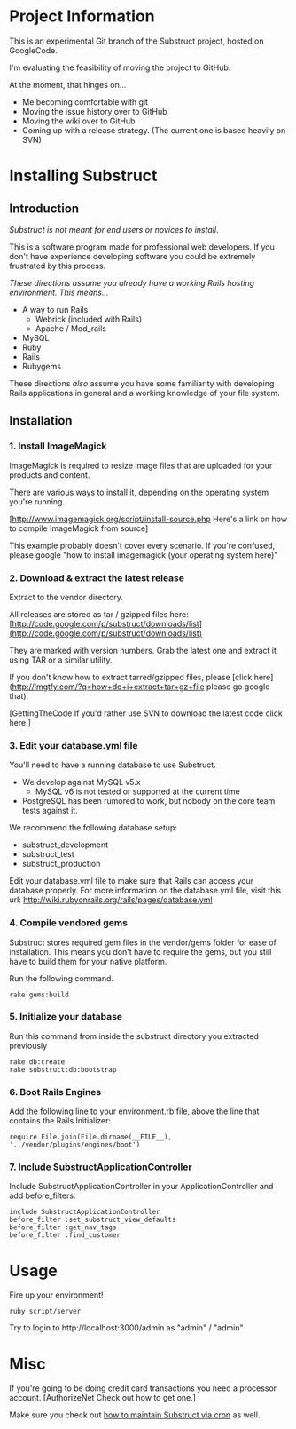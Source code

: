 Project Information
===================

This is an experimental Git branch of the Substruct project, hosted on GoogleCode.

I'm evaluating the feasibility of moving the project to GitHub.

At the moment, that hinges on...

 * Me becoming comfortable with git
 * Moving the issue history over to GitHub
 * Moving the wiki over to GitHub
 * Coming up with a release strategy. (The current one is based heavily on SVN)

Installing Substruct
====================

Introduction
------------

_Substruct is not meant for end users or novices to install_.

This is a software program made for professional web developers.
If you don't have experience developing software you could be extremely frustrated by this process.

*These directions assume you already have a working Rails hosting environment. This means...*
 * A way to run Rails
   * Webrick (included with Rails)
   * Apache / Mod_rails
 * MySQL
 * Ruby
 * Rails
 * Rubygems

These directions _also_ assume you have some familiarity with developing Rails applications in general and a working knowledge of your file system.

Installation
------------

### 1. Install ImageMagick

ImageMagick is required to resize image files that are uploaded for your products and content.

There are various ways to install it, depending on the operating system you're running.

[http://www.imagemagick.org/script/install-source.php Here's a link on how to compile ImageMagick from source]

This example probably doesn't cover every scenario. If you're confused, please google "how to install imagemagick (your operating system here)"


### 2. Download & extract the latest release

Extract to the vendor directory.

All releases are stored as tar / gzipped files here:
[http://code.google.com/p/substruct/downloads/list](http://code.google.com/p/substruct/downloads/list)

They are marked with version numbers. Grab the latest one and extract it using TAR or a similar utility.

If you don't know how to extract tarred/gzipped files, please [click here](http://lmgtfy.com/?q=how+do+i+extract+tar+gz+file please go google that).

[GettingTheCode If you'd rather use SVN to download the latest code click here.]


### 3. Edit your database.yml file

You'll need to have a running database to use Substruct.

* We develop against MySQL v5.x
  * MySQL v6 is not tested or supported at the current time
* PostgreSQL has been rumored to work, but nobody on the core team tests against it.

We recommend the following database setup:

* substruct_development
* substruct_test
* substruct_production

Edit your database.yml file to make sure that Rails can access your database properly.
For more information on the database.yml file, visit this url: http://wiki.rubyonrails.org/rails/pages/database.yml

### 4. Compile vendored gems

Substruct stores required gem files in the vendor/gems folder for ease of installation.
This means you don't have to require the gems, but you still have to build them for your native platform.

Run the following command.

    rake gems:build

### 5. Initialize your database

Run this command from inside the substruct directory you extracted previously

    rake db:create
    rake substruct:db:bootstrap

### 6. Boot Rails Engines

Add the following line to your environment.rb file, above the line that contains the Rails Initializer:

    require File.join(File.dirname(__FILE__), '../vendor/plugins/engines/boot')

### 7. Include SubstructApplicationController

Include SubstructApplicationController in your ApplicationController and add before_filters:

    include SubstructApplicationController  
    before_filter :set_substruct_view_defaults
    before_filter :get_nav_tags
    before_filter :find_customer

Usage
=====

Fire up your environment!

    ruby script/server

Try to login to http://localhost:3000/admin as "admin" / "admin"

Misc
====

If you're going to be doing credit card transactions you need a processor account. [AuthorizeNet Check out how to get one.]

Make sure you check out [how to maintain Substruct via cron](http://code.google.com/p/substruct/wiki/MaintainingSubstruct) as well.
